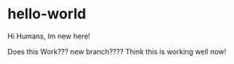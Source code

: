 # hello-world
Hi Humans, Im new here!


Does this Work???
new branch????
Think this is working well now!